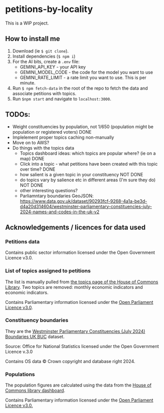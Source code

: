 # petitions-by-locality

This is a WIP project.

## How to install me

1. Download (ie `$ git clone`). 
2. Install dependencies (`$ npm i`)
3. For the AI bits, create a `.env` file: 
    - GEMINI_API_KEY - your API key 
    - GEMINI_MODEL_CODE - the code for the model you want to use 
    - GEMINI_RATE_LIMIT - a rate limit you want to use. This is per minute. 
4. Run `$ npm fetch-data` in the root of the repo to fetch the data and associate petitions with topics. 
5. Run `$npm start` and navigate to `localhost:3000`. 

## TODOs:
- Weight constituencies by population, not 1/650 (population might be population or registered voters) DONE
- Implelement proper topics caching non-manually 
- Move on to AWS? 
- Do things with the topics data 
    - Topics dashboard ideas: which topics are popular where? (ie on a map) DONE
    - Click into a topic - what petitions have been created with this topic over time? DONE
    - how salient is a given topic in your constituency NOT DONE
    - do topics vary by salience etc in different areas (I'm sure they do) NOT DONE
    - other interesting questions?
    - Parliamntary boundaries GeoJSON: https://www.data.gov.uk/dataset/90293fcf-9268-4a1a-be3d-d4a20d314604/westminster-parliamentary-constituencies-july-2024-names-and-codes-in-the-uk-v2

## Acknowledgements / licences for data used


### Petitions data
Contains public sector information licensed under the Open Government Licence v3.0.

### List of topics assigned to petitions 

The list is manually pulled from [the topics page of the House of Commons Library](https://commonslibrary.parliament.uk/research/full-topic-list/). Two topics are removed: monthly economic indicators and economic indicators. 

Contains Parliamentary information licensed under the [Open Parliament Licence v3.0](https://www.parliament.uk/site-information/copyright-parliament/open-parliament-licence/). 

### Constituency boundaries 

They are the [Westminster Parliamentary Constituencies (July 2024) Boundaries UK BUC](geoportal.statistics.gov.uk/datasets/ef63f363ac824b79ae9670744fcc4307_0/) dataset. 

Source: Office for National Statistics licensed under the Open Government Licence v.3.0

Contains OS data © Crown copyright and database right 2024.

### Populations 

The population figures are calculated using the data from the [House of Commons library dashboard](https://commonslibrary.parliament.uk/constituency-statistics-population-by-age/).

Contains Parliamentary information licensed under the [Open Parliament Licence v3.0.](https://www.parliament.uk/site-information/copyright-parliament/open-parliament-licence/)

